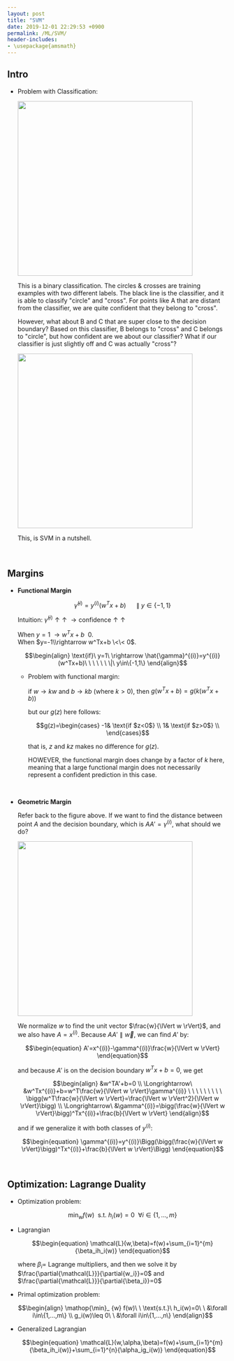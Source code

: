 ```yaml
---
layout: post
title: "SVM"
date: 2019-12-01 22:29:53 +0900
permalink: /ML/SVM/
header-includes:
- \usepackage{amsmath}
---
```


## Intro

- Problem with Classification:
    
    <img src="../../images/ML/SVM1.png" width="400"/>
    
    This is a binary classification. The circles & crosses are training examples with two different labels. The black line is the classifier, and it is able to classify "circle" and "cross". For points like $\text{A}$ that are distant from the classifier, we are quite confident that they belong to "cross".
    
    However, what about $\text{B}$ and $\text{C}$ that are super close to the decision boundary? Based on this classifier, $\text{B}$ belongs to "cross" and $\text{C}$ belongs to "circle", but how confident are we about our classifier? What if our classifier is just slightly off and $\text{C}$ was actually "cross"?
    
    <img src="../../images/ML/SVM2.png" width="400"/>
    
    This, is SVM in a nutshell.
    
    &emsp;
    &emsp;
    
## Margins
    
- **Functional Margin**

    $$\begin{equation}
    \hat{\gamma}^{(i)}=y^{(i)}(w^Tx+b)\ \ \ \ \ \ \|\ y\in\{-1,1\}
    \end{equation}$$

    Intuition: $\hat{\gamma}^{(i)}\uparrow\uparrow\ \rightarrow\text{confidence}\uparrow\uparrow$
    
    When $y=1\ \rightarrow w^Tx+b \>\> 0$.  
    When $y=-1\\rightarrow w^Tx+b \<\< 0$.
    
    $$\begin{align}
    \text{if}\ y=1\ \rightarrow 
    \hat{\gamma}^{(i)}=y^{(i)}(w^Tx+b)\ \ \ \ \ \ \|\ y\in\{-1,1\}
    \end{align}$$

    - Problem with functional margin:
    
      if $w\rightarrow kw$ and $b\rightarrow kb$ (where $k>0$), then $g(w^Tx+b)=g(k(w^Tx+b))$
    
      but our $g(z)$ here follows:
      
      $$g(z)=\begin{cases}
      -1& \text{if $z<0$} \\
      1& \text{if $z>0$} \\
      \end{cases}$$
      
      that is, $z$ and $kz$ makes no difference for $g(z)$.
      
      HOWEVER, the functional margin does change by a factor of $k$ here, meaning that a large functional margin does not necessarily represent a confident prediction in this case.
    
    &emsp;
      
- **Geometric Margin**

    Refer back to the figure above. If we want to find the distance between point $A$ and the decision boundary, which is $AA'=\gamma^{(i)}$, what should we do?
        
    <img src="../../images/ML/SVM3.png" width="400"/>
    
    We normalize $w$ to find the unit vector $\frac{w}{\lVert w \rVert}$, and we also have $A=x^{(i)}$. Because $AA'\parallel \overrightarrow{w}$, we can find $A'$ by:
    
    $$\begin{equation}
    A'=x^{(i)}-\gamma^{(i)}\frac{w}{\lVert w \rVert}
    \end{equation}$$
    
    and because $A'$ is on the decision boundary $w^Tx+b=0$, we get
    
    $$\begin{align}
    &w^TA'+b=0 \\
    \Longrightarrow\ &w^Tx^{(i)}+b=w^T\frac{w}{\lVert w \rVert}\gamma^{(i)} \ \ \ \ \ \ \ \ \ \bigg(w^T\frac{w}{\lVert w \rVert}=\frac{\lVert w \rVert^2}{\lVert w \rVert}\bigg) \\
    \Longrightarrow\ &\gamma^{(i)}=\bigg(\frac{w}{\lVert w \rVert}\bigg)^Tx^{(i)}+\frac{b}{\lVert w \rVert}
    \end{align}$$
    
    and if we generalize it with both classes of $y^{(i)}$:
    
    $$\begin{equation}
    \gamma^{(i)}=y^{(i)}\Bigg(\bigg(\frac{w}{\lVert w \rVert}\bigg)^Tx^{(i)}+\frac{b}{\lVert w \rVert}\Bigg)
    \end{equation}$$
    
    &emsp;

## Optimization: Lagrange Duality

- Optimization problem:
    
    $$\begin{equation}
    \mathop{\min}_ {w} f(w)\ \ \text{s.t.}\ h_i(w)=0\ \ \forall i\in\{1,...,m\}
    \end{equation}$$
    
- Lagrangian

    $$\begin{equation}
    \mathcal{L}(w,\beta)=f(w)+\sum_{i=1}^{m}{\beta_ih_i(w)}
    \end{equation}$$
    
    where $\beta_i=$ Lagrange multipliers, and then we solve it by $\frac{\partial{\mathcal{L}}}{\partial{w_i}}=0$ and $\frac{\partial{\mathcal{L}}}{\partial{\beta_i}}=0$
    
- Primal optimization problem:

    $$\begin{align}
    \mathop{\min}_ {w} f(w)\ \ \text{s.t.}\ h_i(w)=0\ \ &\forall i\in\{1,...,m\} \\
    g_i(w)\leq 0\ \ &\forall i\in\{1,...,n\}
    \end{align}$$
    
- Generalized Lagrangian

    $$\begin{equation}
    \mathcal{L}(w,\alpha,\beta)=f(w)+\sum_{i=1}^{m}{\beta_ih_i(w)}+\sum_{i=1}^{n}{\alpha_ig_i(w)}
    \end{equation}$$
    

